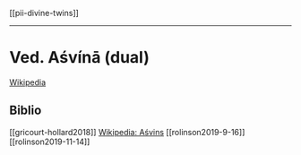 [[pii-divine-twins]]

---

# Ved. Aśvínā (dual)
[Wikipedia](https://en.wikipedia.org/wiki/Ashvins)

## Biblio
[[gricourt-hollard2018]]
[Wikipedia: Aśvins](https://en.wikipedia.org/wiki/A%C5%9Bvins)
[[rolinson2019-9-16]]
[[rolinson2019-11-14]]